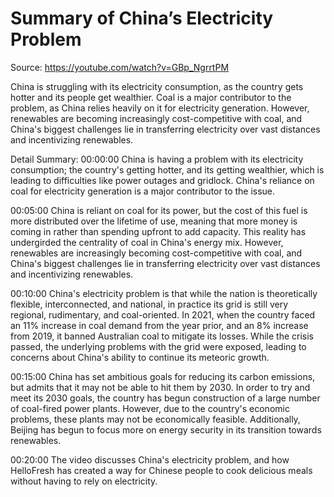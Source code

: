 # Summary of China’s Electricity Problem

Source: https://youtube.com/watch?v=GBp_NgrrtPM

China is struggling with its electricity consumption, as the country gets hotter and its people get wealthier. Coal is a major contributor to the problem, as China relies heavily on it for electricity generation. However, renewables are becoming increasingly cost-competitive with coal, and China's biggest challenges lie in transferring electricity over vast distances and incentivizing renewables.

Detail Summary: 
00:00:00
China is having a problem with its electricity consumption; the country's getting hotter, and its getting wealthier, which is leading to difficulties like power outages and gridlock. China's reliance on coal for electricity generation is a major contributor to the issue.

00:05:00
China is reliant on coal for its power, but the cost of this fuel is more distributed over the lifetime of use, meaning that more money is coming in rather than spending upfront to add capacity. This reality has undergirded the centrality of coal in China's energy mix. However, renewables are increasingly becoming cost-competitive with coal, and China's biggest challenges lie in transferring electricity over vast distances and incentivizing renewables.

00:10:00
China's electricity problem is that while the nation is theoretically flexible, interconnected, and national, in practice its grid is still very regional, rudimentary, and coal-oriented. In 2021, when the country faced an 11% increase in coal demand from the year prior, and an 8% increase from 2019, it banned Australian coal to mitigate its losses. While the crisis passed, the underlying problems with the grid were exposed, leading to concerns about China's ability to continue its meteoric growth.

00:15:00
China has set ambitious goals for reducing its carbon emissions, but admits that it may not be able to hit them by 2030. In order to try and meet its 2030 goals, the country has begun construction of a large number of coal-fired power plants. However, due to the country's economic problems, these plants may not be economically feasible. Additionally, Beijing has begun to focus more on energy security in its transition towards renewables.

00:20:00
The video discusses China's electricity problem, and how HelloFresh has created a way for Chinese people to cook delicious meals without having to rely on electricity.


